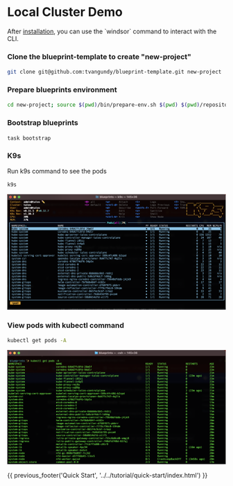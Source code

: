 # Local Cluster Demo
After [installation](../install.md), you can use the \`windsor\` command to interact with the CLI. 

### Clone the blueprint-template to create "new-project"

```sh
git clone git@github.com:tvangundy/blueprint-template.git new-project
```

### Prepare blueprints environment

```sh
cd new-project; source $(pwd)/bin/prepare-env.sh $(pwd) $(pwd)/repositories $(pwd)/repositories/blueprints local
```

### Bootstrap blueprints
```sh
task bootstrap
```

### K9s

Run k9s command to see the pods 

```sh
k9s
```

![k9s](../img/k9s.png)

### View pods with kubectl command
```bash
kubectl get pods -A
```

![pods](../img/pods-list.png)

<div>
{{ previous_footer('Quick Start', '../../tutorial/quick-start/index.html') }}
</div>

<script>
  document.getElementById('previousButton').addEventListener('click', function() {
    window.location.href = '../../tutorial/quick-start/index.html'; 
  });
</script>
